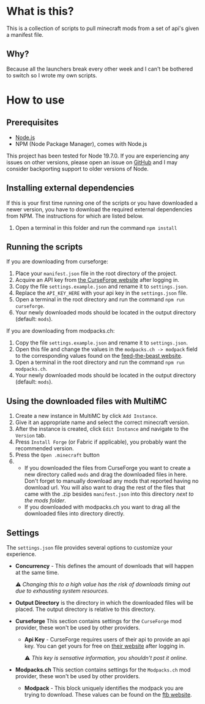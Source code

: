 # What is this?
This is a collection of scripts to pull minecraft mods from a set of api's given a manifest file.

## Why?
Because all the launchers break every other week and I can't be bothered to switch so I wrote my own scripts.

# How to use

## Prerequisites
- [Node.js](https://nodejs.org/en)
- NPM (Node Package Manager), comes with Node.js

This project has been tested for Node 19.7.0.
If you are experiencing any issues on other versions, please open an issue on [GitHub](https://github.com/newo-2001/MC-Modpack-Downloader) and I may consider backporting support to older versions of Node.

## Installing external dependencies
If this is your first time running one of the scripts or you have downloaded a newer version, you have to download the required external dependencies from NPM. The instructions for which are listed below.
1. Open a terminal in this folder and run the command `npm install`

## Running the scripts
If you are downloading from curseforge:
1. Place your `manifest.json` file in the root directory of the project.
2. Acquire an API key from [the CurseForge website](https://console.curseforge.com/?#/api-keys) after logging in.
3. Copy the file `settings.example.json` and rename it to `settings.json`.
4. Replace the `API_KEY_HERE` with your api key in the `settings.json` file.
5. Open a terminal in the root directory and run the command `npm run curseforge`.
6. Your newly downloaded mods should be located in the output directory (default: `mods`).

If you are downloading from modpacks.ch:
1. Copy the file `settings.example.json` and rename it to `settings.json`.
2. Open this file and change the values in the `modpacks.ch -> modpack` field to the corresponding values found on the [feed-the-beast website](https://www.feed-the-beast.com/).
3. Open a terminal in the root directory and run the command `npm run modpacks.ch`.
4. Your newly downloaded mods should be located in the output directory (default: `mods`).

## Using the downloaded files with MultiMC
1. Create a new instance in MultiMC by click `Add Instance`.
2. Give it an appropriate name and select the correct minecraft version.
3. After the instance is created, click `Edit Instance` and navigate to the `Version` tab.
4. Press `Install Forge` (or Fabric if applicable), you probably want the recommended version.
5. Press the `Open .minecraft` button
6. - If you downloaded the files from CurseForge you want to create a new directory called `mods` and drag the downloaded files in here. Don't forget to manually download any mods that reported having no download url. You will also want to drag the rest of the files that came with the .zip besides `manifest.json` into this directory *next to the mods folder*.
   - If you downloaded with modpacks.ch you want to drag all the downloaded files into directory directly.

## Settings
The `settings.json` file provides several options to customize your experience.
- **Concurrency** - This defines the amount of downloads that will happen at the same time.
    
    :warning: *Changing this to a high value has the risk of downloads timing out due to exhausting system resources.*
- **Output Directory** is the directory in which the downloaded files will be placed. The output directory is relative to this directory.
- **Curseforge** This section contains settings for the `CurseForge` mod provider, these won't be used by other providers.
    - **Api Key** - CurseForge requires users of their api to provide an api key. You can get yours for free on [their website](https://console.curseforge.com/?#/api-keys) after logging in.
    
        :warning: *This key is sensative information, you shouldn't post it online.*
- **Modpacks.ch** This section contains settings for the `Modpacks.ch` mod provider, these won't be used by other providers.
    - **Modpack** - This block uniquely identifies the modpack you are trying to download. These values can be found on the [ftb website](https://www.feed-the-beast.com/).